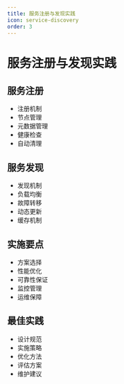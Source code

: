 ```yaml
---
title: 服务注册与发现实践
icon: service-discovery
order: 3
---
```


# 服务注册与发现实践

## 服务注册
- 注册机制
- 节点管理
- 元数据管理
- 健康检查
- 自动清理

## 服务发现
- 发现机制
- 负载均衡
- 故障转移
- 动态更新
- 缓存机制

## 实施要点
- 方案选择
- 性能优化
- 可靠性保证
- 监控管理
- 运维保障

## 最佳实践
- 设计规范
- 实施策略
- 优化方法
- 评估方案
- 维护建议
